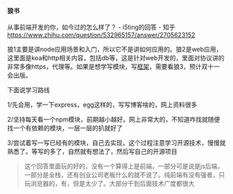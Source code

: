 #### 狼书

从事前端开发的你，如今过的怎么样了？ - i5ting的回答 - 知乎 https://www.zhihu.com/question/532965157/answer/2705623152

狼1主要是讲node应用场景和入门，所以它不是讲如何应用的。狼2是web应用，这里面是koa和http相关内容，包括db等，这是针对web开发的，里面对协议讲的非常多像https，代理等。如果是想学写模块，写[框架](https://www.zhihu.com/search?q=框架&search_source=Entity&hybrid_search_source=Entity&hybrid_search_extra={"sourceType"%3A"answer"%2C"sourceId"%3A2705623152})，需要看狼3，预计双十一会出版。

下面说学习路线

1/先会用，学一下express，egg这样的，写写博客啥的，网上资料很多

2/坚持每天看一个npm模块，前期越小越好。网上非常大的，不知道咋找就随便找一个有依赖的模块，一层一层的扒就好了

3/尝试着写一写已经有的模块，自己去实现，这个过程注意学习开源技术，慢慢就熟悉了。等写的多了，自然就有想法了，然后写自己的开源项目



> 这个回答里面玩的好的，没有一个算得上是前端，一部分可是说是js后端，一部分是全栈，还有创业公司老板什么的就不说了。纯前端有没有强者，只玩浏览器的，有，但是太少了。大部分干到后面技术广度都很大